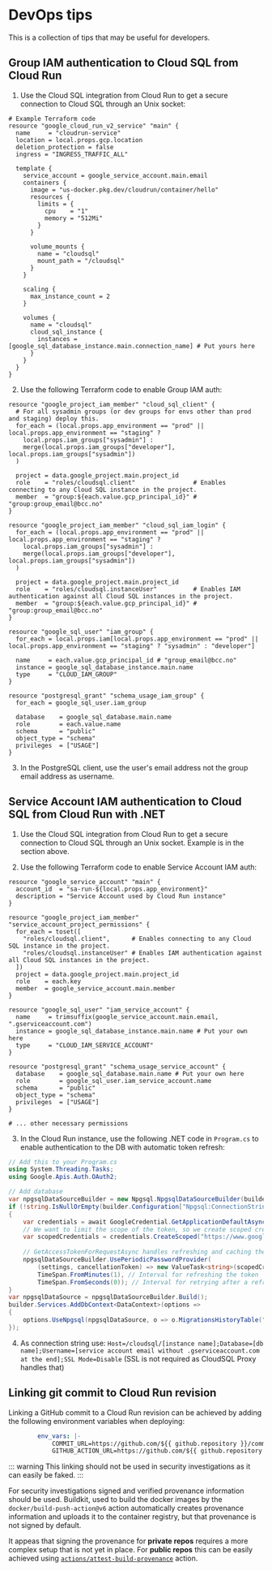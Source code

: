 # DevOps tips

This is a collection of tips that may be useful for developers.

## Group IAM authentication to Cloud SQL from Cloud Run

1. Use the Cloud SQL integration from Cloud Run to get a secure connection to Cloud SQL through an Unix socket:

```hcl
# Example Terraform code
resource "google_cloud_run_v2_service" "main" {
  name     = "cloudrun-service"
  location = local.props.gcp.location
  deletion_protection = false
  ingress = "INGRESS_TRAFFIC_ALL"

  template {
    service_account = google_service_account.main.email
    containers {
      image = "us-docker.pkg.dev/cloudrun/container/hello"
      resources {
        limits = {
          cpu    = "1"
          memory = "512Mi"
        }
      }

      volume_mounts {
        name = "cloudsql"
        mount_path = "/cloudsql"
      }
    }

    scaling {
      max_instance_count = 2
    }

    volumes {
      name = "cloudsql"
      cloud_sql_instance {
        instances = [google_sql_database_instance.main.connection_name] # Put yours here
      }
    }
  }
}
```

2. Use the following Terraform code to enable Group IAM auth:

```hcl
resource "google_project_iam_member" "cloud_sql_client" {
  # For all sysadmin groups (or dev groups for envs other than prod and staging) deploy this.
  for_each = (local.props.app_environment == "prod" || local.props.app_environment == "staging" ?
    local.props.iam_groups["sysadmin"] :
    merge(local.props.iam_groups["developer"], local.props.iam_groups["sysadmin"])
  )

  project = data.google_project.main.project_id
  role    = "roles/cloudsql.client"                # Enables connecting to any Cloud SQL instance in the project.
  member  = "group:${each.value.gcp_principal_id}" # "group:group_email@bcc.no"
}

resource "google_project_iam_member" "cloud_sql_iam_login" {
  for_each = (local.props.app_environment == "prod" || local.props.app_environment == "staging" ?
    local.props.iam_groups["sysadmin"] :
    merge(local.props.iam_groups["developer"], local.props.iam_groups["sysadmin"])
  )

  project = data.google_project.main.project_id
  role    = "roles/cloudsql.instanceUser"          # Enables IAM authentication against all Cloud SQL instances in the project.
  member  = "group:${each.value.gcp_principal_id}" # "group:group_email@bcc.no"
}

resource "google_sql_user" "iam_group" {
  for_each = local.props.iam[local.props.app_environment == "prod" || local.props.app_environment == "staging" ? "sysadmin" : "developer"]

  name     = each.value.gcp_principal_id # "group_email@bcc.no"
  instance = google_sql_database_instance.main.name
  type     = "CLOUD_IAM_GROUP"
}

resource "postgresql_grant" "schema_usage_iam_group" {
  for_each = google_sql_user.iam_group

  database    = google_sql_database.main.name
  role        = each.value.name
  schema      = "public"
  object_type = "schema"
  privileges  = ["USAGE"]
}
```

3. In the PostgreSQL client, use the user's email address not the group email address as username.

## Service Account IAM authentication to Cloud SQL from Cloud Run with .NET

1. Use the Cloud SQL integration from Cloud Run to get a secure connection to Cloud SQL through an Unix socket. Example is in the section above.

2. Use the following Terraform code to enable Service Account IAM auth:

```hcl
resource "google_service_account" "main" {
  account_id  = "sa-run-${local.props.app_environment}"
  description = "Service Account used by Cloud Run instance"
}

resource "google_project_iam_member" "service_account_project_permissions" {
  for_each = toset([
    "roles/cloudsql.client",      # Enables connecting to any Cloud SQL instance in the project.
    "roles/cloudsql.instanceUser" # Enables IAM authentication against all Cloud SQL instances in the project.
  ])
  project = data.google_project.main.project_id
  role    = each.key
  member  = google_service_account.main.member
}

resource "google_sql_user" "iam_service_account" {
  name     = trimsuffix(google_service_account.main.email, ".gserviceaccount.com")
  instance = google_sql_database_instance.main.name # Put your own here
  type     = "CLOUD_IAM_SERVICE_ACCOUNT"
}

resource "postgresql_grant" "schema_usage_service_account" {
  database    = google_sql_database.main.name # Put your own here
  role        = google_sql_user.iam_service_account.name
  schema      = "public"
  object_type = "schema"
  privileges  = ["USAGE"]
}

# ... other necessary permissions
```

3. In the Cloud Run instance, use the following .NET code in `Program.cs` to enable authentication to the DB with automatic token refresh:

```csharp
// Add this to your Program.cs
using System.Threading.Tasks;
using Google.Apis.Auth.OAuth2;

// Add database
var npgsqlDataSourceBuilder = new Npgsql.NpgsqlDataSourceBuilder(builder.Configuration["Npgsql:ConnectionString"]);
if (!string.IsNullOrEmpty(builder.Configuration["Npgsql:ConnectionString"]) && builder.Configuration["Npgsql:ConnectionString"]!.Contains("Host=/cloudsql/"))
{
	var credentials = await GoogleCredential.GetApplicationDefaultAsync();
	// We want to limit the scope of the token, so we create scoped credentials
	var scopedCredentials = credentials.CreateScoped("https://www.googleapis.com/auth/sqlservice.login");
	
	// GetAccessTokenForRequestAsync handles refreshing and caching the token so the refresh intervals can be kept short 
	npgsqlDataSourceBuilder.UsePeriodicPasswordProvider(
		(settings, cancellationToken) => new ValueTask<string>(scopedCredentials.UnderlyingCredential.GetAccessTokenForRequestAsync(cancellationToken: cancellationToken)),
		TimeSpan.FromMinutes(1), // Interval for refreshing the token
		TimeSpan.FromSeconds(0)); // Interval for retrying after a refresh failure
}
var npgsqlDataSource = npgsqlDataSourceBuilder.Build();
builder.Services.AddDbContext<DataContext>(options =>
{
	options.UseNpgsql(npgsqlDataSource, o => o.MigrationsHistoryTable("_migration"));
});
```

4. As connection string use: `Host=/cloudsql/[instance name];Database=[db name];Username=[service account email without .gserviceaccount.com at the end];SSL Mode=Disable` (SSL is not required as CloudSQL Proxy handles that)

## Linking git commit to Cloud Run revision

Linking a GitHub commit to a Cloud Run revision can be achieved by adding the following environment variables when deploying:

```yaml
        env_vars: |-
            COMMIT_URL=https://github.com/${{ github.repository }}/commit/${{ github.sha }}
            GITHUB_ACTION_URL=https://github.com/${{ github.repository }}/actions/runs/${{ github.run_id }}
```

::: warning
This linking should not be used in security investigations as it can easily be faked.
:::

For security investigations signed and verified provenance information should be used. Buildkit, used to build the docker images by the `docker/build-push-action@v6` action automatically creates provenance information and uploads it to the container registry, but that provenance is not signed by default.

It appeas that signing the provenance for **private repos** requires a more complex setup that is not yet in place.
For **public repos** this can be easily achieved using [`actions/attest-build-provenance`](https://github.com/actions/attest-build-provenance) action.